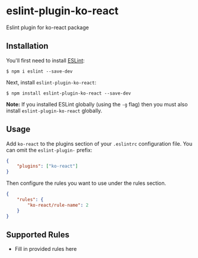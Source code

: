 # eslint-plugin-ko-react

Eslint plugin for ko-react package

## Installation

You'll first need to install [ESLint](http://eslint.org):

```
$ npm i eslint --save-dev
```

Next, install `eslint-plugin-ko-react`:

```
$ npm install eslint-plugin-ko-react --save-dev
```

**Note:** If you installed ESLint globally (using the `-g` flag) then you must also install `eslint-plugin-ko-react` globally.

## Usage

Add `ko-react` to the plugins section of your `.eslintrc` configuration file. You can omit the `eslint-plugin-` prefix:

```json
{
    "plugins": ["ko-react"]
}
```

Then configure the rules you want to use under the rules section.

```json
{
    "rules": {
        "ko-react/rule-name": 2
    }
}
```

## Supported Rules

-   Fill in provided rules here
